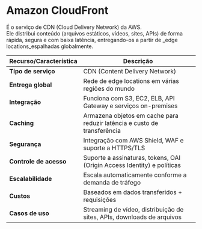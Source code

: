 # Amazon CloudFront

É o serviço de CDN (Cloud Delivery Network) da AWS.  
Ele distribui conteúdo (arquivos estáticos, vídeos, sites, APIs) de forma
rápida, segura e com baixa latência, entregando-os a partir de
_edge locations_espalhadas globalmente.

| Recurso/Característica      | Descrição                                                                 |
|-----------------------------|---------------------------------------------------------------------------|
| **Tipo de serviço**         | CDN (Content Delivery Network)                                            |
| **Entrega global**          | Rede de edge locations em várias regiões do mundo                         |
| **Integração**              | Funciona com S3, EC2, ELB, API Gateway e serviços on-premises             |
| **Caching**                 | Armazena objetos em cache para reduzir latência e custo de transferência  |
| **Segurança**               | Integração com AWS Shield, WAF e suporte a HTTPS/TLS                      |
| **Controle de acesso**      | Suporte a assinaturas, tokens, OAI (Origin Access Identity) e políticas   |
| **Escalabilidade**          | Escala automaticamente conforme a demanda de tráfego                      |
| **Custos**                  | Baseados em dados transferidos + requisições                              |
| **Casos de uso**            | Streaming de vídeo, distribuição de sites, APIs, downloads de arquivos    |